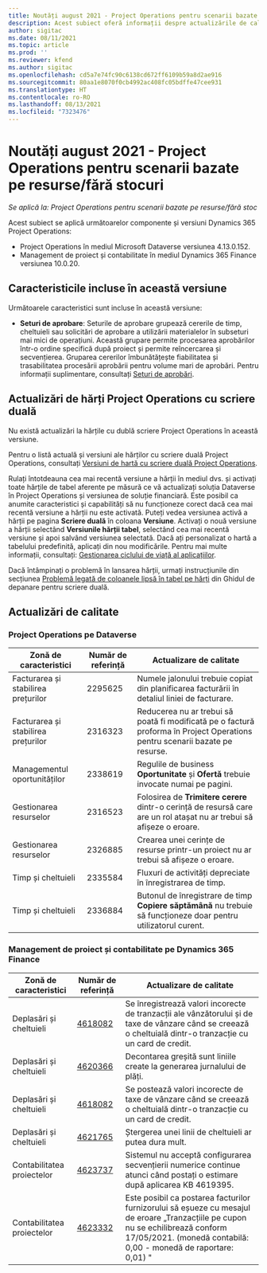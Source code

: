 ```yaml
---
title: Noutăți august 2021 - Project Operations pentru scenarii bazate pe resurse/fără stocuri
description: Acest subiect oferă informații despre actualizările de calitate disponibile în versiunea Project Operations din august 2021 pentru scenarii bazate pe resurse/fără stocuri.
author: sigitac
ms.date: 08/11/2021
ms.topic: article
ms.prod: ''
ms.reviewer: kfend
ms.author: sigitac
ms.openlocfilehash: cd5a7e74fc90c6138cd672ff6109b59a8d2ae916
ms.sourcegitcommit: 80aa1e8070f0cb4992ac408fc05bdffe47cee931
ms.translationtype: HT
ms.contentlocale: ro-RO
ms.lasthandoff: 08/13/2021
ms.locfileid: "7323476"
---
```

# <a name="whats-new-august-2021---project-operations-for-resourcenon-stocked-based-scenarios"></a>Noutăți august 2021 - Project Operations pentru scenarii bazate pe resurse/fără stocuri

*Se aplică la: Project Operations pentru scenarii bazate pe resurse/fără stoc*

Acest subiect se aplică următoarelor componente și versiuni Dynamics 365 Project Operations:

   - Project Operations în mediul Microsoft Dataverse versiunea 4.13.0.152.
   - Management de proiect și contabilitate în mediul Dynamics 365 Finance versiunea 10.0.20.

## <a name="features-included-in-this-release"></a>Caracteristicile incluse în această versiune

Următoarele caracteristici sunt incluse în această versiune:

- **Seturi de aprobare**: Seturile de aprobare grupează cererile de timp, cheltuieli sau solicitări de aprobare a utilizării materialelor în subseturi mai mici de operațiuni. Această grupare permite procesarea aprobărilor într-o ordine specifică după proiect și permite reîncercarea și secvențierea. Gruparea cererilor îmbunătățește fiabilitatea și trasabilitatea procesării aprobării pentru volume mari de aprobări. Pentru informații suplimentare, consultați [Seturi de aprobări](../approvals/approval-sets.md).

## <a name="project-operations-dual-write-maps-updates"></a>Actualizări de hărți Project Operations cu scriere duală

Nu există actualizări la hărțile cu dublă scriere Project Operations în această versiune. 

Pentru o listă actuală și versiuni ale hărților cu scriere duală Project Operations, consultați [Versiuni de hartă cu scriere duală Project Operations](../environment/resource-dual-write-maps.md).

Rulați întotdeauna cea mai recentă versiune a hărții în mediul dvs. și activați toate hărțile de tabel aferente pe măsură ce vă actualizați soluția Dataverse în Project Operations și versiunea de soluție financiară. Este posibil ca anumite caracteristici și capabilități să nu funcționeze corect dacă cea mai recentă versiune a hărții nu este activată. Puteți vedea versiunea activă a hărții pe pagina **Scriere duală** în coloana **Versiune**. Activați o nouă versiune a hărții selectând **Versiunile hărții tabel**, selectând cea mai recentă versiune și apoi salvând versiunea selectată. Dacă ați personalizat o hartă a tabelului predefinită, aplicați din nou modificările. Pentru mai multe informații, consultați: [Gestionarea ciclului de viață al aplicațiilor](/dynamics365/fin-ops-core/dev-itpro/data-entities/dual-write/app-lifecycle-management).

Dacă întâmpinați o problemă în lansarea hărții, urmați instrucțiunile din secțiunea [Problemă legată de coloanele lipsă în tabel pe hărți](/dynamics365/fin-ops-core/dev-itpro/data-entities/dual-write/dual-write-troubleshooting-finops-upgrades#missing-table-columns-issue-on-maps) din Ghidul de depanare pentru scriere duală.

## <a name="quality-updates"></a>Actualizări de calitate

### <a name="project-operations-on-dataverse"></a>Project Operations pe Dataverse

| **Zonă de caracteristici** | **Număr de referință** | **Actualizare de calitate** |
| --- | --- | --- |
| Facturarea și stabilirea prețurilor | 2295625 | Numele jalonului trebuie copiat din planificarea facturării în detaliul liniei de facturare. |
| Facturarea și stabilirea prețurilor | 2316323 | Reducerea nu ar trebui să poată fi modificată pe o factură proforma în Project Operations pentru scenarii bazate pe resurse. |
| Managementul oportunităților | 2338619 | Regulile de business **Oportunitate** și **Ofertă** trebuie invocate numai pe pagini. |
| Gestionarea resurselor | 2316523 | Folosirea de **Trimitere cerere** dintr-o cerință de resursă care are un rol atașat nu ar trebui să afișeze o eroare. |
| Gestionarea resurselor | 2326885 | Crearea unei cerințe de resurse printr-un proiect nu ar trebui să afișeze o eroare. |
| Timp și cheltuieli | 2335584 | Fluxuri de activități depreciate în înregistrarea de timp. |
| Timp și cheltuieli | 2336884 | Butonul de înregistrare de timp **Copiere săptămână** nu trebuie să funcționeze doar pentru utilizatorul curent. |


### <a name="project-management-and-accounting-on-dynamics-365-finance"></a>Management de proiect și contabilitate pe Dynamics 365 Finance

| Zonă de caracteristici | Număr de referință | Actualizare de calitate |
| --- | --- | --- |
| Deplasări și cheltuieli | [4618082](https://fix.lcs.dynamics.com/Issue/Details?kb=4618082&amp;bugId=583101&amp;dbType=3&amp;qc=9c85ac8ca1e5e9cd07fac9e9aa2cb0914724e28b86ad3339dacf7741f554c605) | Se înregistrează valori incorecte de tranzacții ale vânzătorului și de taxe de vânzare când se creează o cheltuială dintr-o tranzacție cu un card de credit. |
| Deplasări și cheltuieli | [4620366](https://fix.lcs.dynamics.com/Issue/Details?kb=4620366&amp;bugId=579485&amp;dbType=3&amp;qc=e864789bd95505ea624c537d585bf113c2de60b97c88439d44693dbd85aa8e92) | Decontarea greșită sunt liniile create la generarea jurnalului de plăți. |
| Deplasări și cheltuieli | [4618082](https://fix.lcs.dynamics.com/Issue/Details?kb=4618082&amp;bugId=583101&amp;dbType=3&amp;qc=9c85ac8ca1e5e9cd07fac9e9aa2cb0914724e28b86ad3339dacf7741f554c605) | Se postează valori incorecte de taxe de vânzare când se creează o cheltuială dintr-o tranzacție cu un card de credit. |
| Deplasări și cheltuieli | [4621765](https://fix.lcs.dynamics.com/Issue/Details?kb=4621765&amp;bugId=587306&amp;dbType=3&amp;qc=6fbfad0123d4e95eaf8d5a5a2f6c354577c991b7905c852ab02d1f94e728a876) | Ștergerea unei linii de cheltuieli ar putea dura mult. |
| Contabilitatea proiectelor | [4623737](https://fix.lcs.dynamics.com/Issue/Details?kb=4623737&amp;bugId=598109&amp;dbType=3&amp;qc=4101fc5865201e21815299f2ff11ae46d5d5370510868df86c25ee09a8ca1a0c) | Sistemul nu acceptă configurarea secvențierii numerice continue atunci când postați o estimare după aplicarea KB 4619395. |
| Contabilitatea proiectelor | [4623332](https://fix.lcs.dynamics.com/Issue/Details?kb=4623332&amp;bugId=586034&amp;dbType=3&amp;qc=2f64bb1977c4a9c9dd2ce9de7e72230b86eca14b6295c5bbfb614ea97ad81caf) | Este posibil ca postarea facturilor furnizorului să eșueze cu mesajul de eroare „Tranzacțiile pe cupon nu se echilibrează conform 17/05/2021. (monedă contabilă: 0,00 - monedă de raportare: 0,01) " |
